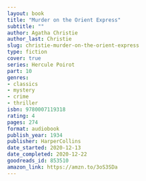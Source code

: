 ```yaml
---
layout: book
title: "Murder on the Orient Express"
subtitle: ""
author: Agatha Christie
author_last: Christie
slug: christie-murder-on-the-orient-express
type: fiction
cover: true
series: Hercule Poirot
part: 10
genres:
- classics
- mystery
- crime
- thriller
isbn: 9780007119318
rating: 4
pages: 274
format: audiobook
publish_year: 1934
publisher: HarperCollins
date_started: 2020-12-13
date_completed: 2020-12-22
goodreads_id: 853510
amazon_link: https://amzn.to/3oS3SDa
---
```

